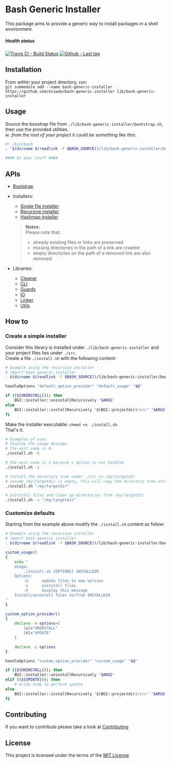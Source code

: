 Bash Generic Installer
======================
This package aims to provide a generic way to install packages in a shell environment.    

##### Health status
[![Travis CI - Build Status](https://travis-ci.org/eviweb/bash-generic-installer.svg)](https://travis-ci.org/eviweb/bash-generic-installer)
[![Github - Last tag](https://img.shields.io/github/tag/eviweb/bash-generic-installer.svg)](https://github.com/eviweb/bash-generic-installer/tags)

Installation
------------
From within your project directory, run:    
`git submodule add --name bash-generic-installer https://github.com/eviweb/bash-generic-installer lib/bash-generic-installer`    

Usage
-----
Source the boostrap file from `./lib/bash-generic-installer/bootstrap.sh`, then use the provided utilities.    
_ie. from the root of your project it could be something like this:_    
```bash
#! /bin/bash
. "$(dirname $(readlink -f $BASH_SOURCE))/lib/bash-generic-installer/bootstrap.sh"

#### Do your stuff ####
```

APIs
----
* [Bootstrap](/docs/bootstrap.md)
* Installers:
    - [Single file installer](/docs/singlefileinstaller.md)
    - [Recursive installer](/docs/recursiveinstaller.md)
    - [Hashmap installer](/docs/hashmapinstaller.md)

    > **Notes:**    
    > Please note that:
    >    - already existing files or links are preserved
    >    - missing directories in the path of a link are created
    >    - empty directories on the path of a removed link are also removed
* Libraries:
    - [Cleaner](/docs/cleanerlib.md)
    - [CLI](/docs/clilib.md)
    - [Guards](/docs/guardslib.md)
    - [IO](/docs/iolib.md)
    - [Linker](/docs/linkerlib.md)
    - [Utils](/docs/utilslib.md)

How to
------
### Create a simple installer
Consider this library is installed under `./lib/bash-generic-installer` and your project files lies under `./src`.    
Create a file `./install.sh` with the following content:
```bash
# Example using the recursive installer
# import bash generic installer
. $(dirname $(readlink -f $BASH_SOURCE))/lib/bash-generic-installer/bootstrap.sh

handleOptions "default_option_provider" "default_usage" "$@"

if ((${UNINSTALL})); then
    BGI::installer::uninstallRecursively "$ARGS"
else
    BGI::installer::installRecursively "$(BGI::projectdir)/src" "$ARGS"
fi
```
Make the installer executable: `chmod +x ./install.sh`.    
That's it.
```bash
# Examples of uses
# display the usage message
# the exit code is 0
./install.sh -h

# the exit code is 1 because z option is not handled
./install.sh -z

# install the directory tree under ./src to /my/targetdir
# assume /my/targetdir is empty, this will copy the directory tree structure and link all source files
./install.sh "/my/targetdir"

# uninstall files and clean up directories from /my/targetdir
./install.sh -u "/my/targetdir"
```

### Customize defaults
Starting from the example above modify the `./install.sh` content as follow:
```bash
# Example using the recursive installer
# import bash generic installer
. $(dirname $(readlink -f $BASH_SOURCE))/lib/bash-generic-installer/bootstrap.sh

custom_usage()
{
    echo "
    Usage:
        ./install.sh [OPTIONS] INSTALLDIR
    Options:
        -U      update files to new version
        -u      uninstall files
        -h      display this message
    Install/uninstall files to/from INSTALLDIR
"
}

custom_option_provider()
{
    declare -A options=(
        [u]="UNINSTALL"
        [U]="UPDATE"
    )

    declare -p options
}

handleOptions "custom_option_provider" "custom_usage" "$@"

if ((${UNINSTALL})); then
    BGI::installer::uninstallRecursively "$ARGS"
elif ((${UPDATE})); then
    # write code to perform update
else
    BGI::installer::installRecursively "$(BGI::projectdir)/src" "$ARGS"
fi
```

Contributing
------------
If you want to contribute please take a look at [Contributing](/CONTRIBUTING.md)

License
-------
This project is licensed under the terms of the [MIT License](/LICENSE)
